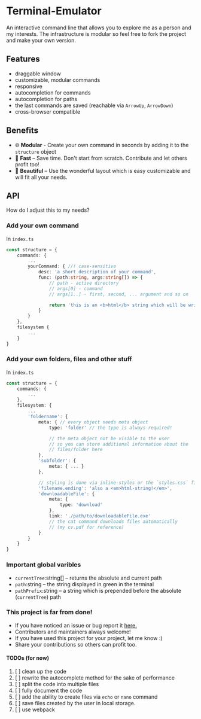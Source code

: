 # Terminal-Emulator
An interactive command line that allows you to explore me as a person and my interests. The infrastructure is modular so feel free to fork the project and make your own version.

## Features
 - draggable window
 - customizable, modular commands
 - responsive
 - autocompletion for commands
 - autocompletion for paths
 - the last commands are saved (reachable via `ArrowUp`, `ArrowDown`)
 - cross-browser compatible

## Benefits
 - :globe_with_meridians: **Modular** - Create your own command in seconds by adding it to the `structure` object
 - :leopard: **Fast** – Save time. Don't start from scratch. Contribute and let others profit too!
 - :cherry_blossom: **Beautiful** – Use the wonderful layout which is easy customizable and will fit all your needs.

## API
How do I adjust this to my needs?
### Add your own command
In `index.ts`
```typescript
const structure = {
    commands: {
        ...
        yourCommand: { //! case-sensitive
            desc: 'a short description of your command',
            func: (path:string, args:string[]) => {
                // path - active directory
                // args[0] - command
                // args[1..] - first, second, ... argument and so on

                return 'this is an <b>html</b> string which will be written to the stdout';
            }
        }
    },
    filesystem { 
        ...
    }
}
```
### Add your own folders, files and other stuff
In `index.ts`
```typescript
const structure = {
    commands: {
        ...
    },
    filesystem: { 
        ...
        'foldername': {
            meta: { // every object needs meta object
                type: 'folder' // the type is always required!

                // the meta object not be visible to the user
                // so you can store additional information about the 
                // files/folder here
            },
            'subfolder': {
                meta: { ... }
            },

            // styling is done via inline-styles or the `styles.css` file
            'filename.ending': 'also a <em>html-string!</em>', 
            'downloadableFile': {
                meta: {
                    type: 'download' 
                },
                link: './path/to/downloadableFile.exe'
                // the cat command downloads files automatically
                // (my cv.pdf for reference)
            }
        }
    }
}
```

### Important global varibles
- `currentTree`:string[] – returns the absolute and current path
-  `path`:string – the string displayed in green in the terminal
- `pathPrefix`:string – a string which is prepended before the absolute (`currentTree`) path

### This project is far from done!
- If you have noticed an issue or bug report it [here.](https://github.com/Throvn/terminal-emulator/issues)
- Contributors and maintainers always welcome!
- If you have used this project for your project, let me know :)
- Share your contributions so others can profit too.

#### TODOs (for now)

1. [ ] clean up the code
2. [ ] rewrite the autocomplete method for the sake of performance
3. [ ] split the code into multiple files
4. [ ] fully document the code
5. [ ] add the ability to create files via `echo` or `nano` command
6. [ ] save files created by the user in local storage.
7. [ ] use webpack

